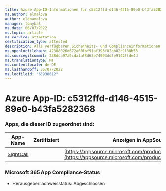 ```yaml
---
title: Azure App-ID-Informationen für c5312ffd-d146-4515-89e0-b43fa5282368
ms.author: elmalova
author: elenamalova
manager: tonybal
ms.date: 06/07/2022
ms.topic: article
ms.service: attestation
certification_type: attested
description: Alle verfügbaren Sicherheits- und Complianceinformationen für c5312ffd-d146-4515-89e0-b43fa5282368.
ms.openlocfilehash: 42308026d672a60fbf91af393f02ab02c9f88b53
ms.sourcegitcommit: 238dca97a9cdafa78d63e74993ddfe91423fde4d
ms.translationtype: MT
ms.contentlocale: de-DE
ms.lasthandoff: 06/07/2022
ms.locfileid: "65938612"
---
```

# <a name="azure-app-id-c5312ffd-d146-4515-89e0-b43fa5282368"></a>Azure App-ID: c5312ffd-d146-4515-89e0-b43fa5282368


### <a name="apps-associated-with-this-id"></a>Apps, die dieser ID zugeordnet sind:
| **App-Name** | **Zertifiziert** | **Anzeigen in AppSource** |
|--------------|---------------|-----------------------|
| [SightCall](../forward/WA200003675.md) |  | [https://appsource.microsoft.com/product/office/WA200003675](https://appsource.microsoft.com/product/office/WA200003675) |

### <a name="microsoft-365-app-compliance-status"></a>Microsoft 365 App Compliance-Status
- Herausgebernachweisstatus: Abgeschlossen
